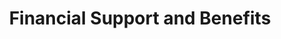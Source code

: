 ---
layout: content
data: employment
title: Financial Support and Benefits
isHome: true
link: https://figure.nz/search/?query=benefits%20disabled&ref=dfnz
---